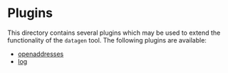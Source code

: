 # Plugins

This directory contains several plugins which may be used to extend the
functionality of the `datagen` tool. The following plugins are available:

* [openaddresses](openaddresses-plugin/README.md)
* [log](log-plugin/README.md)